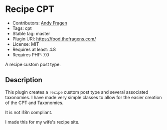 # Recipe CPT

 * Contributors: [Andy Fragen](https://github.com/afragen)
 * Tags: cpt
 * Stable tag: master
 * Plugin URI: https://food.thefragens.com/
 * License: MIT
 * Requires at least: 4.8
 * Requires PHP: 7.0

A recipe custom post type.

## Description

This plugin creates a `recipe` custom post type and several associated taxonomies. I have made very simple classes to allow for the easier creation of the CPT and Taxonomies.

It is not i18n compliant.

I made this for my wife's recipe site.
